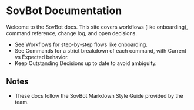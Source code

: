 # SovBot Documentation

Welcome to the SovBot docs. This site covers workflows (like onboarding), command reference, change log, and open decisions.

- See Workflows for step-by-step flows like onboarding.
- See Commands for a strict breakdown of each command, with Current vs Expected behavior.
- Keep Outstanding Decisions up to date to avoid ambiguity.

## Notes
- These docs follow the SovBot Markdown Style Guide provided by the team.
